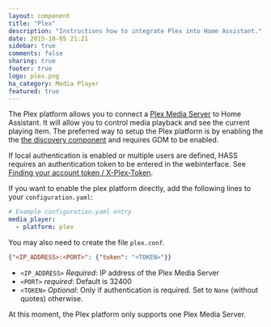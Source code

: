 ```yaml
---
layout: component
title: "Plex"
description: "Instructions how to integrate Plex into Home Assistant."
date: 2015-10-05 21:21
sidebar: true
comments: false
sharing: true
footer: true
logo: plex.png
ha_category: Media Player
featured: true
---
```



The Plex platform allows you to connect a [Plex Media Server](https://plex.tv) to Home Assistant. It will allow you to control media playback and see the current playing item. The preferred way to setup the Plex platform is by enabling the the [the discovery component](/components/discovery/) and requires GDM to be enabled.

If local authentication is enabled or multiple users are defined, HASS requires an authentication token to be entered in the webinterface. See [Finding your account token / X-Plex-Token](https://support.plex.tv/hc/en-us/articles/204059436).

If you want to enable the plex platform directly, add the following lines to your `configuration.yaml`:

```yaml
# Example configuration.yaml entry
media_player:
  - platform: plex
```

You may also need to create the file `plex.conf`.

```json
{"<IP_ADDRESS>:<PORT>": {"token": "<TOKEN>"}}
```

- `<IP_ADDRESS>` *Required*: IP address of the Plex Media Server
- `<PORT>` *required*: Default is 32400
- `<TOKEN>` *Optional*: Only if authentication is required. Set to `None` (without quotes) otherwise.

At this moment, the Plex platform only supports one Plex Media Server.
